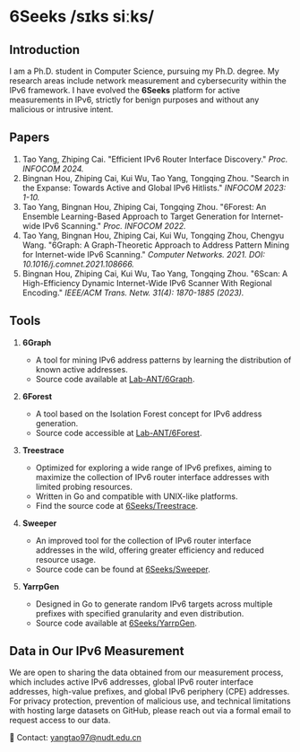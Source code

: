 # 6Seeks /sɪks siːks/


## Introduction

I am a Ph.D. student in Computer Science, pursuing my Ph.D. degree. My research areas include network measurement and cybersecurity within the IPv6 framework. I have evolved the **6Seeks** platform for active measurements in IPv6, strictly for benign purposes and without any malicious or intrusive intent.

## Papers

1. Tao Yang, Zhiping Cai. "Efficient IPv6 Router Interface Discovery." *Proc. INFOCOM 2024.*
2. Bingnan Hou, Zhiping Cai, Kui Wu, Tao Yang, Tongqing Zhou. "Search in the Expanse: Towards Active and Global IPv6 Hitlists." *INFOCOM 2023: 1-10.*
3. Tao Yang, Bingnan Hou, Zhiping Cai, Tongqing Zhou. "6Forest: An Ensemble Learning-Based Approach to Target Generation for Internet-wide IPv6 Scanning." *Proc. INFOCOM 2022.*
4. Tao Yang, Bingnan Hou, Zhiping Cai, Kui Wu, Tongqing Zhou, Chengyu Wang. "6Graph: A Graph-Theoretic Approach to Address Pattern Mining for Internet-wide IPv6 Scanning." *Computer Networks. 2021. DOI: 10.1016/j.comnet.2021.108666.*
5. Bingnan Hou, Zhiping Cai, Kui Wu, Tao Yang, Tongqing Zhou. "6Scan: A High-Efficiency Dynamic Internet-Wide IPv6 Scanner With Regional Encoding." *IEEE/ACM Trans. Netw. 31(4): 1870-1885 (2023).*

## Tools

1. **6Graph**
   - A tool for mining IPv6 address patterns by learning the distribution of known active addresses.
   - Source code available at [Lab-ANT/6Graph](https://github.com/Lab-ANT/6Graph).

2. **6Forest**
   - A tool based on the Isolation Forest concept for IPv6 address generation.
   - Source code accessible at [Lab-ANT/6Forest](https://github.com/Lab-ANT/6Forest).

3. **Treestrace**
   - Optimized for exploring a wide range of IPv6 prefixes, aiming to maximize the collection of IPv6 router interface addresses with limited probing resources.
   - Written in Go and compatible with UNIX-like platforms.
   - Find the source code at [6Seeks/Treestrace](https://github.com/6Seeks/Treestrace).

4. **Sweeper**
   - An improved tool for the collection of IPv6 router interface addresses in the wild, offering greater efficiency and reduced resource usage.
   - Source code can be found at [6Seeks/Sweeper](https://github.com/6Seeks/Sweeper).

5. **YarrpGen**
   - Designed in Go to generate random IPv6 targets across multiple prefixes with specified granularity and even distribution.
   - Source code available at [6Seeks/YarrpGen](https://github.com/6Seeks/YarrpGen).

## Data in Our IPv6 Measurement

We are open to sharing the data obtained from our measurement process, which includes active IPv6 addresses, global IPv6 router interface addresses, high-value prefixes, and global IPv6 periphery (CPE) addresses. For privacy protection, prevention of malicious use, and technical limitations with hosting large datasets on GitHub, please reach out via a formal email to request access to our data.

📧 Contact: yangtao97@nudt.edu.cn
